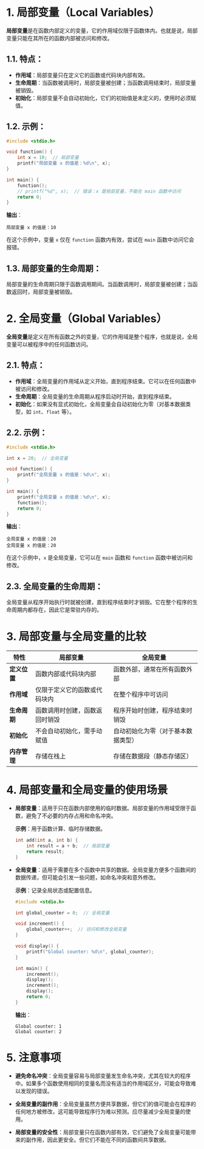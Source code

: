 # 1. **局部变量（Local Variables）**

**局部变量**是在函数内部定义的变量，它的作用域仅限于函数体内。也就是说，局部变量只能在其所在的函数内部被访问和修改。

## 1.1. **特点**：

- **作用域**：局部变量只在定义它的函数或代码块内部有效。
- **生命周期**：当函数被调用时，局部变量被创建；当函数调用结束时，局部变量被销毁。
- **初始化**：局部变量不会自动初始化，它们的初始值是未定义的，使用时必须赋值。

## 1.2. **示例**：

```c
#include <stdio.h>

void function() {
    int x = 10;  // 局部变量
    printf("局部变量 x 的值是：%d\n", x);
}

int main() {
    function();
    // printf("%d", x);  // 错误：x 是局部变量，不能在 main 函数中访问
    return 0;
}
```

**输出**：

```
局部变量 x 的值是：10
```

在这个示例中，变量 `x` 仅在 `function` 函数内有效，尝试在 `main` 函数中访问它会报错。

## 1.3. **局部变量的生命周期**：

局部变量的生命周期只限于函数调用期间。当函数调用时，局部变量被创建；当函数返回时，局部变量被销毁。

# 2. **全局变量（Global Variables）**

**全局变量**是定义在所有函数之外的变量，它的作用域是整个程序，也就是说，全局变量可以被程序中的任何函数访问。

## 2.1. **特点**：

- **作用域**：全局变量的作用域从定义开始，直到程序结束。它可以在任何函数中被访问和修改。
- **生命周期**：全局变量的生命周期从程序启动时开始，直到程序结束。
- **初始化**：如果没有显式初始化，全局变量会自动初始化为零（对基本数据类型，如 `int`、`float` 等）。

## 2.2. **示例**：

```c
#include <stdio.h>

int x = 20;  // 全局变量

void function() {
    printf("全局变量 x 的值是：%d\n", x);
}

int main() {
    printf("全局变量 x 的值是：%d\n", x);
    function();
    return 0;
}
```

**输出**：

```
全局变量 x 的值是：20
全局变量 x 的值是：20
```

在这个示例中，`x` 是全局变量，它可以在 `main` 函数和 `function` 函数中被访问和修改。

## 2.3. **全局变量的生命周期**：

全局变量从程序开始执行时就被创建，直到程序结束时才销毁。它在整个程序的生命周期内都存在，因此它是常驻内存的。

# 3. **局部变量与全局变量的比较**

|特性|局部变量|全局变量|
|---|---|---|
|**定义位置**|函数内部或代码块内部|函数外部，通常在所有函数外部|
|**作用域**|仅限于定义它的函数或代码块内|在整个程序中可访问|
|**生命周期**|函数调用时创建，函数返回时销毁|程序开始时创建，程序结束时销毁|
|**初始化**|不会自动初始化，需手动赋值|自动初始化为零（对于基本数据类型）|
|**内存管理**|存储在栈上|存储在数据段（静态存储区）|

# 4. **局部变量和全局变量的使用场景**

- **局部变量**：适用于只在函数内部使用的临时数据。局部变量的作用域受限于函数，避免了不必要的内存占用和命名冲突。
    
    **示例**：用于函数计算、临时存储数据。
    
    ```c
    int add(int a, int b) {
        int result = a + b;  // 局部变量
        return result;
    }
    ```
    
- **全局变量**：适用于需要在多个函数中共享的数据。全局变量方便多个函数间的数据传递，但可能会引发一些问题，如命名冲突和意外修改。
    
    **示例**：记录全局状态或配置信息。
    
    ```c
    #include <stdio.h>
    
    int global_counter = 0;  // 全局变量
    
    void increment() {
        global_counter++;  // 访问和修改全局变量
    }
    
    void display() {
        printf("Global counter: %d\n", global_counter);
    }
    
    int main() {
        increment();
        display();
        increment();
        display();
        return 0;
    }
    ```
    
    **输出**：
    
    ```
    Global counter: 1
    Global counter: 2
    ```
    

# 5. **注意事项**

- **避免命名冲突**：全局变量容易与局部变量发生命名冲突，尤其在较大的程序中。如果多个函数使用相同的变量名而没有适当的作用域区分，可能会导致难以发现的错误。
    
- **全局变量的副作用**：全局变量虽然方便共享数据，但它们的值可能会在程序的任何地方被修改，这可能导致程序行为难以预测。应尽量减少全局变量的使用。
    
- **局部变量的安全性**：局部变量只在函数内部有效，它们避免了全局变量可能带来的副作用，因此更安全。但它们不能在不同的函数间共享数据。
    
